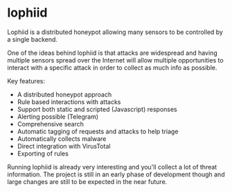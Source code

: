 # lophiid

Lophiid is a distributed honeypot allowing many sensors to be controlled
by a single backend.

One of the ideas behind lophiid is that attacks are widespread and having
multiple sensors spread over the Internet will allow multiple opportunities to
interact with a specific attack in order to collect as much info as possible.

Key features:

- A distributed honeypot approach
- Rule based interactions with attacks
- Support both static and scripted (Javascript) responses
- Alerting possible (Telegram)
- Comprehensive search 
- Automatic tagging of requests and attacks to help triage
- Automatically collects malware
- Direct integration with VirusTotal
- Exporting of rules

Running lophiid is already very interesting and you'll collect a lot of threat
information. The project is still in an early phase of development though and
large changes are still to be expected in the near future.

